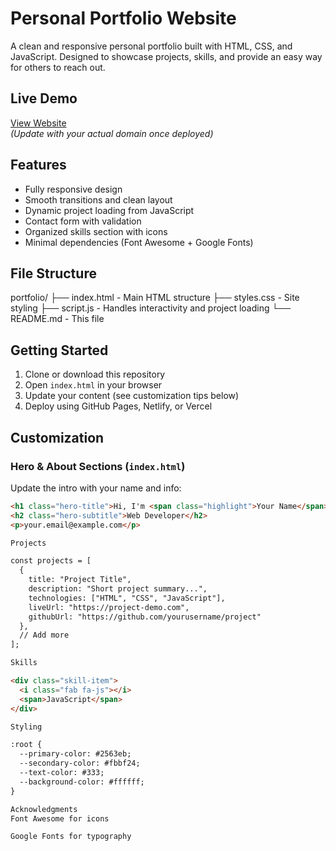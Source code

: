 # Personal Portfolio Website

A clean and responsive personal portfolio built with HTML, CSS, and JavaScript. Designed to showcase projects, skills, and provide an easy way for others to reach out.

## Live Demo

[View Website](https://yourdomain.com)  
*(Update with your actual domain once deployed)*

## Features

- Fully responsive design
- Smooth transitions and clean layout
- Dynamic project loading from JavaScript
- Contact form with validation
- Organized skills section with icons
- Minimal dependencies (Font Awesome + Google Fonts)

## File Structure
portfolio/
├── index.html - Main HTML structure
├── styles.css - Site styling
├── script.js - Handles interactivity and project loading
└── README.md - This file


## Getting Started

1. Clone or download this repository  
2. Open `index.html` in your browser  
3. Update your content (see customization tips below)  
4. Deploy using GitHub Pages, Netlify, or Vercel

## Customization

### Hero & About Sections (`index.html`)

Update the intro with your name and info:

```html
<h1 class="hero-title">Hi, I'm <span class="highlight">Your Name</span></h1>
<h2 class="hero-subtitle">Web Developer</h2>
<p>your.email@example.com</p>

Projects

const projects = [
  {
    title: "Project Title",
    description: "Short project summary...",
    technologies: ["HTML", "CSS", "JavaScript"],
    liveUrl: "https://project-demo.com",
    githubUrl: "https://github.com/yourusername/project"
  },
  // Add more
];

Skills

<div class="skill-item">
  <i class="fab fa-js"></i>
  <span>JavaScript</span>
</div>

Styling

:root {
  --primary-color: #2563eb;
  --secondary-color: #fbbf24;
  --text-color: #333;
  --background-color: #ffffff;
}

Acknowledgments
Font Awesome for icons

Google Fonts for typography




